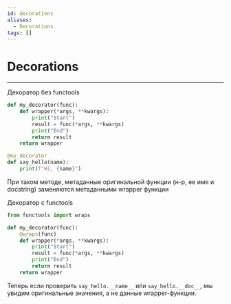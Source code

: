 ```yaml
---
id: decorations
aliases:
  - Decorations
tags: []
---
```


# Decorations
---
Декоратор без functools
```python
def my_decorator(func):
    def wrapper(*args, **kwargs):
        print("Start")
        result = func(*args, **kwargs)
        print("End")
        return result
    return wrapper

@my_decorator
def say_hello(name):
    print(f"Hi, {name}")
```
При таком методе, метаданные оригинальной функции (н-р, ее имя и docstring) заменяются метаданными wrapper функции

Декоратор с functools
```python
from functools import wraps

def my_decorator(func):
    @wraps(func)
    def wrapper(*args, **kwargs):
        print("Start")
        result = func(*args, **kwargs)
        print("End")
        return result
    return wrapper
```

Теперь если проверить `say_hello.__name__` или `say_hello.__doc__`, мы увидим оригинальные значения, а не данные wrapper-функции.

